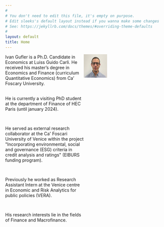 ```yaml
---
#
# You don't need to edit this file, it's empty on purpose.
# Edit sleeks's default layout instead if you wanna make some changes
# See: https://jekyllrb.com/docs/themes/#overriding-theme-defaults
#
layout: default
title: Home
---
```


<div style="display: flex;">
    <div style="flex: 1;">Ivan Gufler is a Ph.D. Candidate in Economics at Luiss Guido Carli. He received his master’s degree in Economics and Finance (curriculum Quantitative Economics) from Ca’ Foscary University.<br>
<br>

He is currently a visiting PhD student at the department of Finance of HEC Paris (until january 2024).<br>

<br>

He served as external research collaborator at the Ca' Foscari University of Venice within the project "Incorporating environmental, social and governance (ESG) criteria in credit analysis and ratings" (EIBURS funding program).<br>

<br>

Previously he worked as Research Assistant Intern at the Venice centre in Economic and Risk Analytics for public policies (VERA).<br>

<br>

His research interests lie in the fields of Finance and Macrofinance.<br></div>


<div style="flex: 1;">
    <img src="/IvanGufler_Photo.jpg"
         alt="Ivan Gufler" width="75" height="75"></div>
</div>


